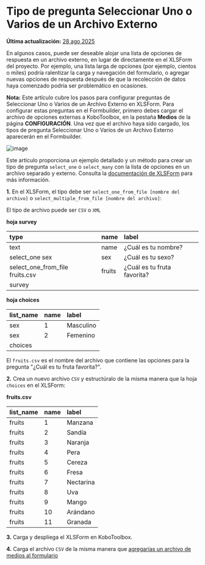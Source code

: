 # Tipo de pregunta Seleccionar Uno o Varios de un Archivo Externo
**Última actualización:** <a href="https://github.com/kobotoolbox/docs/blob/87ff8377b846dacb801191e0b619126a563040a9/source/external_file.md" class="reference">28 ago 2025</a>

En algunos casos, puede ser deseable alojar una lista de opciones de respuesta en un
archivo externo, en lugar de directamente en el XLSForm del proyecto. Por ejemplo, una
lista larga de opciones (por ejemplo, cientos o miles) podría ralentizar la carga y
navegación del formulario, o agregar nuevas opciones de respuesta después de que la recolección de datos haya
comenzado podría ser problemático en ocasiones.

<p class="note"> <b>Nota:</b> Este artículo cubre los pasos para configurar preguntas de Seleccionar Uno o Varios de un Archivo Externo en XLSForm. Para configurar estas preguntas en el Formbuilder, primero debes cargar el archivo de opciones externas a KoboToolbox, en la pestaña <b>Medios</b> de la página <b>CONFIGURACIÓN</b>. Una vez que el archivo haya sido cargado, los tipos de pregunta Seleccionar Uno o Varios de un Archivo Externo aparecerán en el Formbuilder. </p>

![image](/images/external_file/select_from_file.png)

Este artículo proporciona un ejemplo detallado y un método para crear un tipo de pregunta
`select_one` o `select_many` con la lista de opciones en un archivo separado y externo. Consulta la
[documentación de XLSForm](https://xlsform.org/en/#multiple-choice-from-file) para
más información.

**1.** En el XLSForm, el tipo debe ser
`select_one_from_file [nombre del archivo]` o `select_multiple_from_file [nombre del archivo]`:

<p class="note">El tipo de archivo puede ser <code>CSV</code> o <code>XML</code></p>

**hoja survey**

| type                            | name   | label                         |
| :------------------------------ | :----- | :---------------------------- |
| text                            | name   | ¿Cuál es tu nombre?            |
| select_one sex                  | sex    | ¿Cuál es tu sexo?             |
| select_one_from_file fruits.csv | fruits | ¿Cuál es tu fruta favorita? |
| survey |

**hoja choices**

| list_name | name | label  |
| :-------- | :--- | :----- |
| sex       | 1    | Masculino   |
| sex       | 2    | Femenino |
| choices |

<p class="note">El <code>fruits.csv</code> es el nombre del archivo que contiene las opciones para la pregunta "¿Cuál es tu fruta favorita?".</p>

**2.** Crea un nuevo archivo `CSV` y estructúralo de la misma manera que la hoja `choices`
en el XLSForm:

**fruits.csv**

| list_name | name | label       |
| :-------- | :--- | :---------- |
| fruits    | 1    | Manzana       |
| fruits    | 2    | Sandía  |
| fruits    | 3    | Naranja      |
| fruits    | 4    | Pera        |
| fruits    | 5    | Cereza      |
| fruits    | 6    | Fresa  |
| fruits    | 7    | Nectarina   |
| fruits    | 8    | Uva       |
| fruits    | 9    | Mango       |
| fruits    | 10   | Arándano   |
| fruits    | 11   | Granada |

**3.** Carga y despliega el XLSForm en KoboToolbox.

**4.** Carga el archivo `CSV` de la misma manera que
[agregarías un archivo de medios al formulario](media.md)